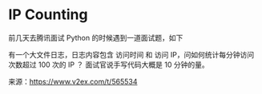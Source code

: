 IP Counting
==========

前几天去腾讯面试 Python 的时候遇到一道面试题，如下

有一个大文件日志，日志内容包含 访问时间 和 访问 IP，问如何统计每分钟访问次数超过 100 次的 IP ？
面试官说手写代码大概是 10 分钟的量。

来源：https://www.v2ex.com/t/565534